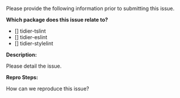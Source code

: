 Please provide the following information prior to submitting this issue.

**Which package does this issue relate to?**

- [] tidier-tslint
- [] tidier-eslint
- [] tidier-stylelint

**Description:**

Please detail the issue.

**Repro Steps:**

How can we reproduce this issue?
